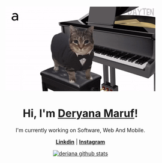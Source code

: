 <p align="center">
  <a href="https://www.youtube.com/watch?v=RfWK6h8cYDc">
    <img src="deriana.gif" alt="Banner">
  </a>
</p>

<h1 align="center">Hi, I'm <a href="https://www.linkedin.com/in/deryana-ma-ruf-00b926292/">Deryana Maruf</a>!</h1>

<p align="center">I'm currently working on Software, Web And Mobile.</p>

<p align="center">
  <strong><a href="https://www.linkedin.com/in/deryana-ma-ruf-00b926292/">Linkdin</a></strong> |
  <strong><a href="https://www.instagram.com/hi_deri_/">Instagram</a></strong> 
</p>

<p align="center">
  <a href="https://github.com/deriana"><img src="https://github-readme-stats.vercel.app/api?username=deriana&hide_border=true&show_icons=true" alt="deriana github stats"></a>
</p>
